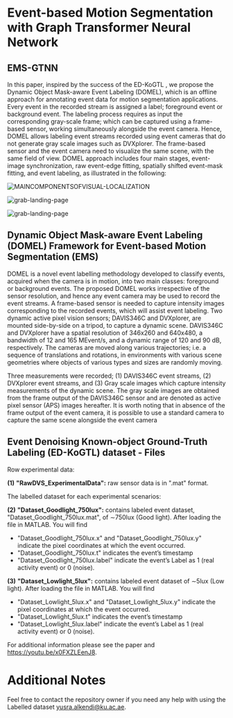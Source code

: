 # Event-based Motion Segmentation with Graph Transformer Neural Network

## EMS-GTNN 
In this paper, inspired by the success of the ED-KoGTL , we propose the Dynamic Object Mask-aware Event Labeling (DOMEL), which is an offline approach for annotating event data for motion segmentation applications. Every event in the recorded stream is assigned a label; foreground event or background event. The labeling process requires as input the corresponding gray-scale frame; which can be captured using a frame-based sensor, working simultaneously alongside the event camera. Hence, DOMEL allows labeling event streams recorded using event cameras that do not generate gray scale images such as DVXplorer. The frame-based sensor and the event camera need to visualize the same scene, with the same field of view. DOMEL approach includes four main stages, event-image synchronization, raw event-edge fitting, spatially shifted event-mask fitting, and event labeling, as illustrated in the following:

![MAINCOMPONENTSOFVISUAL-LOCALIZATION](https://github.com/Yusra-alkendi/EMS-GTNN/blob/main/DomelFramework.png)



![grab-landing-page](https://github.com/Yusra-alkendi/EventDenoising_GNNTransformer/blob/f1d9cdab93facdf39861fe72c409b1bb5aa25290/Dataset_Goodlight_750lux.gif)

![grab-landing-page](https://github.com/Yusra-alkendi/EventDenoising_GNNTransformer/blob/c2d36cf409546c44dc055122cb114d70ed4d5a02/Dataset_Lowlight_5lux.gif)

## Dynamic Object Mask-aware Event Labeling (DOMEL) Framework for Event-based Motion Segmentation (EMS)

DOMEL is a novel event labelling methodology developed to classify events, acquired when the camera is in motion, into two main classes: foreground or background events. The proposed DOMEL works irrespective of the sensor resolution, and hence any event camera may be used to record the event streams. A frame-based sensor is needed to capture intensity images corresponding to the recorded events, which will assist event labeling.
Two dynamic active pixel vision sensors; DAVIS346C and DVXplorer, are mounted side-by-side on a tripod, to capture a dynamic scene. DAVIS346C and DVXplorer have a spatial resolution of 346x260 and 640x480, a bandwidth of 12 and 165 MEvent/s, and a dynamic range of 120 and 90 dB, respectively. The cameras are moved along various trajectories; i.e. a sequence of translations and rotations, in environments with various scene geometries where objects of various types and sizes are randomly moving. 

Three measurements were recorded; (1) DAVIS346C event streams, (2) DVXplorer event streams, and (3) Gray scale images which capture intensity measurements of the dynamic scene. The gray scale images are obtained from the frame output of the DAVIS346C sensor and are denoted as active pixel sensor (APS) images hereafter. It is worth noting that in absence of the frame output of the event camera, it is possible to use a standard camera to capture the same scene alongside the event camera



## Event Denoising Known-object Ground-Truth Labeling (ED-KoGTL) dataset - Files

Row experimental data:

  **(1)** **"RawDVS_ExperimentalData":** raw sensor data is in ".mat" format. 

The labelled dataset for each experimental scenarios:

  **(2)** **"Dataset_Goodlight_750lux":** contains labeled event dataset, "Dataset_Goodlight_750lux.mat", of ∼750lux (Good light). 
After loading the file in MATLAB. You will find
  - "Dataset_Goodlight_750lux.x" and "Dataset_Goodlight_750lux.y" indicate the pixel coordinates at which the event occurred. 
  - "Dataset_Goodlight_750lux.t" indicates the event’s timestamp
  - "Dataset_Goodlight_750lux.label" indicate the event’s Label as 1 (real activity event) or 0 (noise).

  **(3)** **"Dataset_Lowlight_5lux":** contains labeled event dataset of ∼5lux (Low light). 
After loading the file in MATLAB. You will find
  - "Dataset_Lowlight_5lux.x" and "Dataset_Lowlight_5lux.y" indicate the pixel coordinates at which the event occurred. 
  - "Dataset_Lowlight_5lux.t" indicates the event’s timestamp
  - "Dataset_Lowlight_5lux.label" indicate the event’s Label as 1 (real activity event) or 0 (noise).


For additional information please see the paper and <https://youtu.be/x0FXZLEenJ8>.


# Additional Notes
Feel free to contact the repository owner if you need any help with using the Labelled dataset <yusra.alkendi@ku.ac.ae>. 

